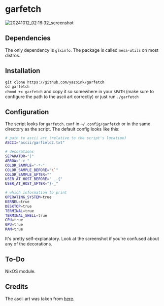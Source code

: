 # garfetch
![20241012_02:16:32_screenshot](https://github.com/user-attachments/assets/96df7f36-8bf5-46d3-b1c2-0dd28931e004)

## Dependencies
The only dependency is `glxinfo`. The package is called `mesa-utils` on most distros.

## Installation
`git clone https://github.com/yazoink/garfetch`     
`cd garfetch`     
`chmod +x garfetch` and copy it so somewhere in your `$PATH` (make sure to configure the path to the ascii art correctly) or just run `./garfetch`     

## Configuration
The script looks for `garfetch.conf` in `~/.config/garfetch` or in the same directory as the script.
The default config looks like this:
```bash
# path to ascii art (relative to the script's location)
ASCII="ascii/garfield2.txt"

# decorations
SEPARATOR="|"
ARROW="-> "
COLOR_SAMPLE="-*-"
COLOR_SAMPLE_BEFORE="\`"
COLOR_SAMPLE_AFTER=""
USER_AT_HOST_BEFORE=" _-{"
USER_AT_HOST_AFTER="}-_"

# which information to print
OPERATING_SYSTEM=true
KERNEL=true
DESKTOP=true
TERMINAL=true
TERMINAL_SHELL=true
CPU=true
GPU=true
RAM=true
```

It's pretty self-explanatory.
Look at the screenshot if you're confused about any of the decorations.

## To-Do
NixOS module.

## Credits
The ascii art was taken from [here](https://www.asciiart.eu/comics/garfield).
